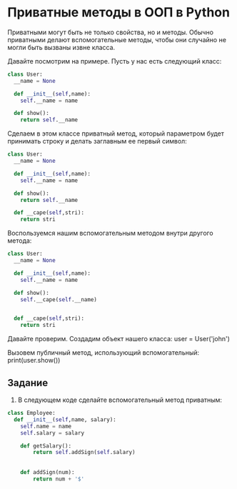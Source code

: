 # Приватные методы в ООП в Python

Приватными могут быть не только свойства, но и методы. Обычно приватными делают вспомогательные методы, чтобы они случайно не могли быть вызваны извне класса.

Давайте посмотрим на примере. Пусть у нас есть следующий класс:

```py
class User:
  __name = None

  def __init__(self,name):
    self.__name = name 

  def show():
    return self.__name
```

Сделаем в этом классе приватный метод, который параметром будет принимать строку и делать заглавным ее первый символ:

```py
class User:
  __name = None

  def __init__(self,name):
    self.__name = name 

  def show():
    return self.__name

  def __cape(self,stri):
    return stri
```

Воспользуемся нашим вспомогательным методом внутри другого метода:

```py
class User:
  __name = None

  def __init__(self,name):
    self.__name = name 

  def show():
    self.__cape(self.__name)


  def __cape(self,stri):
    return stri
```

Давайте проверим. Создадим объект нашего класса:
user = User('john') 

Вызовем публичный метод, использующий вспомогательный:
print(user.show()) 

## Задание

1. В следующем коде сделайте вспомогательный метод приватным:

```py
class Employee:
  def __init__(self,name, salary):
    self.name = name 
    self.salary = salary 

 	def getSalary():
		return self.addSign(self.salary) 
	
	
	def addSign(num):
		return num + '$' 
```